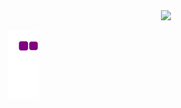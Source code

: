 <div align="center">
  <a href="https://github.com/7505504">
  <img height="180em" src="https://github-readme-stats.vercel.app/api?username=7505504&theme=github_dark&show_icons=true"/>
</div>
 
<div> 
  
  ![snake gif](https://github.com/7505504/7505504/blob/output/github-contribution-grid-snake.gif)

</div
